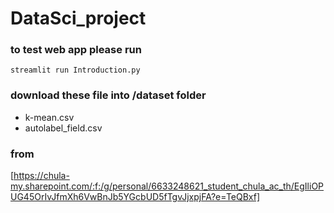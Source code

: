 # DataSci_project
### to test web app please run

```streamlit run Introduction.py```

### download these file into /dataset folder
- k-mean.csv
- autolabel_field.csv
### from
[https://chula-my.sharepoint.com/:f:/g/personal/6633248621_student_chula_ac_th/EgIliOPUG45OrIvJfmXh6VwBnJb5YGcbUD5fTgvJjxpjFA?e=TeQBxf]


